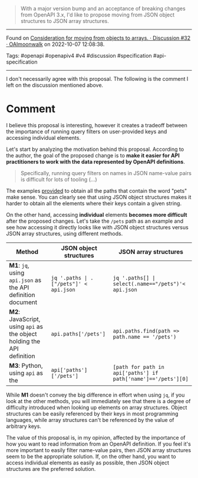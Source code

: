 > With a major version bump and an acceptance of breaking changes from OpenAPI 3.x, I'd like to propose moving from JSON object structures to JSON array structures.

---

Found on [Consideration for moving from objects to arrays. · Discussion #32 · OAImoonwalk](https://github.com/OAI/moonwalk/discussions/32) on 2022-10-07 12:08:38.

Tags: #openapi #openapiv4 #v4 #discussion #specification #api-specification 

---

I don't necessarily agree with this proposal. The following is the comment I left on the discussion mentioned above.

# Comment

I believe this proposal is interesting, however it creates a tradeoff between the importance of running query filters on user-provided keys and accessing individual elements.

Let's start by analyzing the motivation behind this proposal. According to the author, the goal of the proposed change is to **make it easier for API practitioners to work with the data represented by OpenAPI definitions**.

> Specifically, running query filters on names in JSON name-value pairs is difficult for lots of tooling (...)

The examples [provided](https://github.com/OAI/moonwalk/discussions/32#discussioncomment-3818053) to obtain all the paths that contain the word "pets" make sense. You can clearly see that using JSON object structures makes it harder to obtain all the elements where their keys contain a given string.

On the other hand, accessing **individual** elements **becomes more difficult** after the proposed changes. Let's take the `/pets` path as an example and see how accessing it directly looks like with JSON object structures versus JSON array structures, using different methods.

| Method | JSON object structures | JSON array structures |
| - | - | - |
| **M1**: `jq`, using `api.json` as the API definition document| `jq '.paths \| .["/pets"]' < api.json` | `jq '.paths[] \| select(.name=="/pets")'< api.json` 
| **M2**: JavaScript, using `api` as the object holding the API definition | `api.paths['/pets']`| `api.paths.find(path => path.name == '/pets')` |
| **M3**: Python, using `api` as the | `api['paths']['/pets']` | `[path for path in api['paths'] if path['name']=='/pets'][0]` |

While **M1** doesn't convey the big difference in effort when using `jq`, if you look at the other methods, you will immediately see that there is a degree of difficulty introduced when looking up elements on array structures. Object structures can be easily referenced by their keys in most programming languages, while array structures can't be referenced by the value of arbitrary keys.

The value of this proposal is, in my opinion, affected by the importance of how you want to read information from an OpenAPI definition. If you feel it's more important to easily filter name-value pairs, then JSON array structures seem to be the appropriate solution. If, on the other hand, you want to access individual elements as easily as possible, then JSON object structures are the preferred solution.
